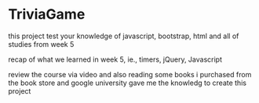 # TriviaGame
<!-- //What this project does// -->
this project test your knowledge of javascript, bootstrap, html and all of studies from week 5
<!-- //why this project is useful// -->
recap of what we learned in week 5, ie., timers, jQuery, Javascript
<!-- //Where you can get helpo with this project// -->
review the course via video and also reading some books i purchased from the book store and google university gave me the knowledg to create this project